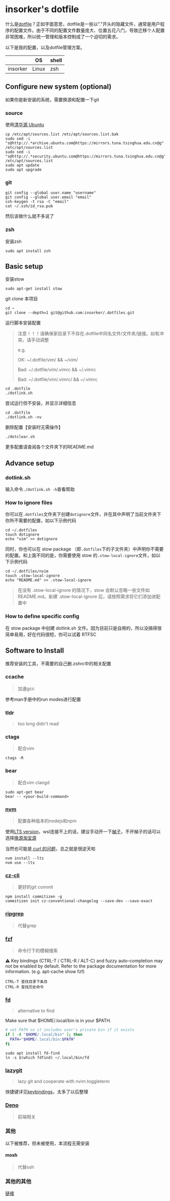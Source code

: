 # insorker's dotfile

什么是[dotfile](https://wiki.archlinux.org/title/Dotfiles)？正如字面意思，dotfile是一些以"."开头的隐藏文件，通常是用户程序的配置文件。由于不同的配置文件数量庞大、位置五花八门，导致迁移个人配置非常困难，所以统一管理和版本控制成了一个迫切的需求。

以下是我的配置，以及dotfile管理方案。

|          |   OS  | shell |
| -------- | ----- | ----- |
| insorker | Linux |  zsh  |

## Configure new system (optional)

如果你是新安装的系统，需要换源和配置一下git

### source

使用[清华源 Ubuntu](https://mirror.tuna.tsinghua.edu.cn/help/ubuntu/)

```shell
cp /etc/apt/sources.list /etc/apt/sources.list.bak
sudo sed -i "s@http://.*archive.ubuntu.com@https://mirrors.tuna.tsinghua.edu.cn@g" /etc/apt/sources.list
sudo sed -i "s@http://.*security.ubuntu.com@https://mirrors.tuna.tsinghua.edu.cn@g" /etc/apt/sources.list
sudo apt update
sudo apt upgrade
```

### git

```shell
git config --global user.name "username"
git config --global user.email "email"
ssh-keygen -t rsa -C "email"
cat ~/.ssh/id_rsa.pub
```

然后该做什么就不多说了

### zsh

安装zsh

```shell
sudo apt install zsh
```

## Basic setup

安装stow

```shell
sudo apt-get install stow
```

git clone 本项目

```shell
cd ~
git clone --depth=1 git@github.com:insorker/.dotfiles.git
```

运行脚本安装配置

> 注意！！！请确保家目录下不存在.dotfile中同名文件/文件夹/链接。如有冲突，请手动调整
>
> e.g.
> 
> OK: ~/.dotfile/vim/ && ~/vim/
> 
> Bad: ~/.dotfile/vim/.vimrc && ~/.vimrc
> 
> Bad: ~/.dotfile/vim/.vimrc/ && ~/.vimrc

```shell
cd .dotfile
./dotlink.sh
```

尝试运行但不安装，并显示详细信息

```shell
cd .dotfile
./dotlink.sh -nv
```

删除配置【安装时无需操作】

```shell
./dotclear.sh
```

更多配置请查阅各个文件夹下的README.md

## Advance setup

### dotlink.sh

输入命令`./dotlink.sh -h`查看帮助

### How to ignore files

你可以在`.dotfiles`文件夹下创建`dotignore`文件，并在其中声明了当前文件夹下你所不需要的配置，如以下示例代码

```
cd ~/.dotfiles
touch dotignore
echo "vim" >> dotignore
```

同时，你也可以在 stow package （即`.dotfiles`下的子文件夹）中声明你不需要的配置。和上面不同的是，你需要使用 stow 的`.stow-local-ignore`文件，如以下示例代码

```
cd ~/.dotfiles/nvim
touch .stow-local-ignore
echo "README.md" >> .stow-local-ignore
```

> 在没有 .stow-local-ignore 的情况下，stow 会默认忽略一些文件如 README.md。新建 .stow-local-ignore 后，请按照需求将它们添加进配置中

### How to define specific config

在 stow package 中创建 dotlink.sh 文件。因为目前只是自用的，所以没搞得很简单易用，好在代码很短，你可以试着 RTFSC

## Software to Install

推荐安装的工具，不需要的自己删.zshrc中的相关配置

### ccache

> 加速gcc

参考man手册中的run modes进行配置

### tldr

> too long didn't read

### ctags

> 配合vim

```shell
ctags -R
```

### bear

> 配合vim clangd

```shell
sudo apt-get bear
bear -- <your-build-command>
```

### [nvm](https://github.com/nvm-sh/nvm)

> 配置各种版本的nodejs和npm

使用[LTS version](https://github.com/nvm-sh/nvm#long-term-support)，wsl连接不上的话，建议手动开一下[梯子](https://zhuanlan.zhihu.com/p/451198301)，不开梯子的话可以选择[换源淘宝源](https://www.zhihu.com/question/52918484?utm_id=0)

当然也可能是[ curl 的问题](https://www.likecs.com/ask-1274765.html)，总之就是很逆天啦

```shell
nvm install --lts
nvm use --lts
```

### [cz-cli](https://github.com/commitizen/cz-cli)

> 更好的git commit

```shell
npm install commitizen -g
commitizen init cz-conventional-changelog --save-dev --save-exact
```

### [ripgrep](https://github.com/BurntSushi/ripgrep)

> 代替grep

### [fzf](https://github.com/junegunn/fzf)

> 命令行下的模糊搜索

⚠️ Key bindings (CTRL-T / CTRL-R / ALT-C) and fuzzy auto-completion may not be enabled by default. Refer to the package documentation for more information. (e.g. apt-cache show fzf)

```
CTRL-T 查找目录下条目
CTRL-R 查找历史命令
```

### [fd](https://github.com/sharkdp/fd#installation)

> alternative to find

Make sure that $HOME/.local/bin is in your $PATH.

```zsh
# set PATH so it includes user's private bin if it exists
if [ -d "$HOME/.local/bin" ]; then
  PATH="$HOME/.local/bin:$PATH"
fi
```

```shell
sudo apt install fd-find
ln -s $(which fdfind) ~/.local/bin/fd
```

### [lazygit](https://github.com/jesseduffield/lazygit)

> lazy git and cooperate with nvim.toggleterm

快捷键详见[keybindings](https://github.com/jesseduffield/lazygit/blob/master/docs/keybindings/Keybindings_zh.md)，太多了以后整理

### [Deno](https://deno.land/manual@v1.31.1/getting_started/installation#download-and-install)

> 前端相关

### 其他

以下被推荐，但未被使用，本流程无需安装

#### mosh

> 代替ssh

### 其他的其他

[链接](https://www.zhihu.com/question/59227720/answer/163594782?utm_source=qq&utm_medium=social&utm_oi=691733779890319360)
